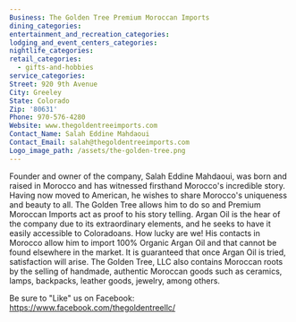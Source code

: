 ```yaml
---
Business: The Golden Tree Premium Moroccan Imports
dining_categories:
entertainment_and_recreation_categories:
lodging_and_event_centers_categories:
nightlife_categories:
retail_categories:
  - gifts-and-hobbies
service_categories:
Street: 920 9th Avenue
City: Greeley
State: Colorado
Zip: '80631'
Phone: 970-576-4280
Website: www.thegoldentreeimports.com
Contact_Name: Salah Eddine Mahdaoui
Contact_Email: salah@thegoldentreeimports.com
Logo_image_path: /assets/the-golden-tree.png
---
```



Founder and owner of the company, Salah Eddine Mahdaoui, was born and raised in Morocco and has witnessed firsthand Morocco's incredible story. Having now moved to American, he wishes to share Morocco's uniqueness and beauty to all. The Golden Tree allows him to do so and Premium Moroccan Imports act as proof to his story telling. Argan Oil is the hear of the company due to its extraordinary elements, and he seeks to have it easily accessible to Coloradoans. How lucky are we! His contacts in Morocco allow him to import 100% Organic Argan Oil and that cannot be found elsewhere in the market. It is guaranteed that once Argan Oil is tried, satisfaction will arise. The Golden Tree, LLC also contains Moroccan roots by the selling of handmade, authentic Moroccan goods such as ceramics, lamps, backpacks, leather goods, jewelry, among others.

Be sure to "Like" us on Facebook: https://www.facebook.com/thegoldentreellc/